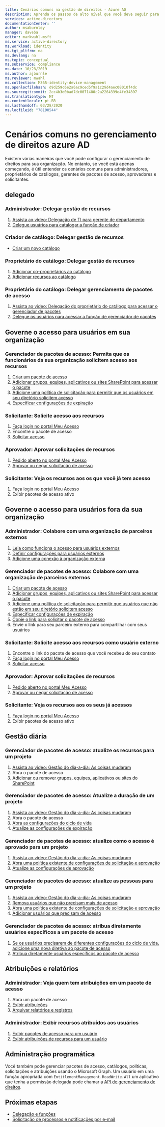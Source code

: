 ```yaml
---
title: Cenários comuns na gestão de direitos - Azure AD
description: Aprenda os passos de alto nível que você deve seguir para cenários comuns no gerenciamento de direitos do Azure Active Directory.
services: active-directory
documentationCenter: ''
author: msaburnley
manager: daveba
editor: markwahl-msft
ms.service: active-directory
ms.workload: identity
ms.tgt_pltfrm: na
ms.devlang: na
ms.topic: conceptual
ms.subservice: compliance
ms.date: 10/28/2019
ms.author: ajburnle
ms.reviewer: mwahl
ms.collection: M365-identity-device-management
ms.openlocfilehash: d9d259c6e2a6ac9ced5f9a1c29d4aec08010f4dc
ms.sourcegitcommit: 2ec4b3d0bad7dc0071400c2a2264399e4fe34897
ms.translationtype: MT
ms.contentlocale: pt-BR
ms.lasthandoff: 03/28/2020
ms.locfileid: "78190544"
---
```

# <a name="common-scenarios-in-azure-ad-entitlement-management"></a>Cenários comuns no gerenciamento de direitos azure AD

Existem várias maneiras que você pode configurar o gerenciamento de direitos para sua organização. No entanto, se você está apenas começando, é útil entender os cenários comuns para administradores, proprietários de catálogos, gerentes de pacotes de acesso, aprovadores e solicitantes.

## <a name="delegate"></a>delegado

### <a name="administrator-delegate-management-of-resources"></a>Administrador: Delegar gestão de recursos

1. [Assista ao vídeo: Delegação de TI para gerente de departamento](https://www.microsoft.com/videoplayer/embed/RE3Lq00)
1. [Delegue usuários para catalogar a função de criador](entitlement-management-delegate-catalog.md)

### <a name="catalog-creator-delegate-management-of-resources"></a>Criador de catálogo: Delegar gestão de recursos

- [Criar um novo catálogo](entitlement-management-catalog-create.md#create-a-catalog)

### <a name="catalog-owner-delegate-management-of-resources"></a>Proprietário do catálogo: Delegar gestão de recursos

1. [Adicionar co-proprietários ao catálogo](entitlement-management-catalog-create.md#add-additional-catalog-owners)
1. [Adicionar recursos ao catálogo](entitlement-management-catalog-create.md#add-resources-to-a-catalog)

### <a name="catalog-owner-delegate-management-of-access-packages"></a>Proprietário do catálogo: Delegar gerenciamento de pacotes de acesso

1. [Assista ao vídeo: Delegação do proprietário do catálogo para acessar o gerenciador de pacotes](https://www.microsoft.com/videoplayer/embed/RE3Lq08)
1. [Delegue os usuários para acessar a função de gerenciador de pacotes](entitlement-management-delegate-managers.md)

## <a name="govern-access-for-users-in-your-organization"></a>Governe o acesso para usuários em sua organização

### <a name="access-package-manager-allow-employees-in-your-organization-to-request-access-to-resources"></a>Gerenciador de pacotes de acesso: Permita que os funcionários da sua organização solicitem acesso aos recursos

1. [Criar um pacote de acesso](entitlement-management-access-package-create.md#start-new-access-package)
1. [Adicionar grupos, equipes, aplicativos ou sites SharePoint para acessar o pacote](entitlement-management-access-package-create.md#resource-roles)
1. [Adicione uma política de solicitação para permitir que os usuários em seu diretório solicitem acesso](entitlement-management-access-package-create.md#for-users-in-your-directory)
1. [Especificar configurações de expiração](entitlement-management-access-package-create.md#lifecycle)

### <a name="requestor-request-access-to-resources"></a>Solicitante: Solicite acesso aos recursos

1. [Faça login no portal Meu Acesso](entitlement-management-request-access.md#sign-in-to-the-my-access-portal)
1. Encontre o pacote de acesso
1. [Solicitar acesso](entitlement-management-request-access.md#request-an-access-package)

### <a name="approver-approve-requests-to-resources"></a>Aprovador: Aprovar solicitações de recursos

1. [Pedido aberto no portal Meu Acesso](entitlement-management-request-approve.md#open-request)
1. [Aprovar ou negar solicitação de acesso](entitlement-management-request-approve.md#approve-or-deny-request)

### <a name="requestor-view-the-resources-you-already-have-access-to"></a>Solicitante: Veja os recursos aos os que você já tem acesso

1. [Faça login no portal Meu Acesso](entitlement-management-request-access.md#sign-in-to-the-my-access-portal)
1. Exibir pacotes de acesso ativo

## <a name="govern-access-for-users-outside-your-organization"></a>Governe o acesso para usuários fora da sua organização

### <a name="administrator-collaborate-with-an-external-partner-organization"></a>Administrador: Colabore com uma organização de parceiros externos

1. [Leia como funciona o acesso para usuários externos](entitlement-management-external-users.md#how-access-works-for-external-users)
1. [Definir configurações para usuários externos](entitlement-management-external-users.md#settings-for-external-users)
1. [Adicione uma conexão à organização externa](entitlement-management-organization.md)

### <a name="access-package-manager-collaborate-with-an-external-partner-organization"></a>Gerenciador de pacotes de acesso: Colabore com uma organização de parceiros externos

1. [Criar um pacote de acesso](entitlement-management-access-package-create.md#start-new-access-package)
1. [Adicionar grupos, equipes, aplicativos ou sites SharePoint para acessar o pacote](entitlement-management-access-package-resources.md#add-resource-roles)
1. [Adicione uma política de solicitação para permitir que usuários que não estão em seu diretório solicitem acesso](entitlement-management-access-package-request-policy.md#for-users-not-in-your-directory)
1. [Especificar configurações de expiração](entitlement-management-access-package-create.md#lifecycle)
1. [Copie o link para solicitar o pacote de acesso](entitlement-management-access-package-settings.md)
1. Envie o link para seu parceiro externo para compartilhar com seus usuários

### <a name="requestor-request-access-to-resources-as-an-external-user"></a>Solicitante: Solicite acesso aos recursos como usuário externo

1. Encontre o link do pacote de acesso que você recebeu do seu contato
1. [Faça login no portal Meu Acesso](entitlement-management-request-access.md#sign-in-to-the-my-access-portal)
1. [Solicitar acesso](entitlement-management-request-access.md#request-an-access-package)

### <a name="approver-approve-requests-to-resources"></a>Aprovador: Aprovar solicitações de recursos

1. [Pedido aberto no portal Meu Acesso](entitlement-management-request-approve.md#open-request)
1. [Aprovar ou negar solicitação de acesso](entitlement-management-request-approve.md#approve-or-deny-request)

### <a name="requestor-view-the-resources-your-already-have-access-to"></a>Solicitante: Veja os recursos aos os seus já acessos

1. [Faça login no portal Meu Acesso](entitlement-management-request-access.md#sign-in-to-the-my-access-portal)
1. Exibir pacotes de acesso ativo

## <a name="day-to-day-management"></a>Gestão diária

### <a name="access-package-manager-update-the-resources-for-a-project"></a>Gerenciador de pacotes de acesso: atualize os recursos para um projeto

1. [Assista ao vídeo: Gestão do dia-a-dia: As coisas mudaram](https://www.microsoft.com/videoplayer/embed/RE3LD4Z)
1. Abra o pacote de acesso
1. [Adicionar ou remover grupos, equipes, aplicativos ou sites do SharePoint](entitlement-management-access-package-resources.md#add-resource-roles)

### <a name="access-package-manager-update-the-duration-for-a-project"></a>Gerenciador de pacotes de acesso: Atualize a duração de um projeto

1. [Assista ao vídeo: Gestão do dia-a-dia: As coisas mudaram](https://www.microsoft.com/videoplayer/embed/RE3LD4Z)
1. Abra o pacote de acesso
1. [Abra as configurações do ciclo de vida](entitlement-management-access-package-lifecycle-policy.md#open-lifecycle-settings)
1. [Atualize as configurações de expiração](entitlement-management-access-package-lifecycle-policy.md#lifecycle)

### <a name="access-package-manager-update-how-access-is-approved-for-a-project"></a>Gerenciador de pacotes de acesso: atualize como o acesso é aprovado para um projeto

1. [Assista ao vídeo: Gestão do dia-a-dia: As coisas mudaram](https://www.microsoft.com/videoplayer/embed/RE3LD4Z)
1. [Abra uma política existente de configurações de solicitação e aprovação](entitlement-management-access-package-request-policy.md#open-an-existing-policy-of-request-and-approval-settings)
1. [Atualize as configurações de aprovação](entitlement-management-access-package-request-policy.md#approval)

### <a name="access-package-manager-update-the-people-for-a-project"></a>Gerenciador de pacotes de acesso: atualize as pessoas para um projeto

1. [Assista ao vídeo: Gestão do dia-a-dia: As coisas mudaram](https://www.microsoft.com/videoplayer/embed/RE3LD4Z)
1. [Remova usuários que não precisam mais de acesso](entitlement-management-access-package-assignments.md)
1. [Abra uma política existente de configurações de solicitação e aprovação](entitlement-management-access-package-request-policy.md#open-an-existing-policy-of-request-and-approval-settings)
1. [Adicionar usuários que precisam de acesso](entitlement-management-access-package-request-policy.md#for-users-in-your-directory)

### <a name="access-package-manager-directly-assign-specific-users-to-an-access-package"></a>Gerenciador de pacotes de acesso: atribua diretamente usuários específicos a um pacote de acesso

1. [Se os usuários precisarem de diferentes configurações do ciclo de vida, adicione uma nova diretiva ao pacote de acesso](entitlement-management-access-package-request-policy.md#add-a-new-policy-of-request-and-approval-settings)
1. [Atribua diretamente usuários específicos ao pacote de acesso](entitlement-management-access-package-assignments.md#directly-assign-a-user)

## <a name="assignments-and-reports"></a>Atribuições e relatórios

### <a name="administrator-view-who-has-assignments-to-an-access-package"></a>Administrador: Veja quem tem atribuições em um pacote de acesso

1. Abra um pacote de acesso
1. [Exibir atribuições](entitlement-management-access-package-assignments.md#view-who-has-an-assignment)
1. [Arquivar relatórios e registros](entitlement-management-logs-and-reporting.md)

### <a name="administrator-view-resources-assigned-to-users"></a>Administrador: Exibir recursos atribuídos aos usuários

1. [Exibir pacotes de acesso para um usuário](entitlement-management-reports.md#view-access-packages-for-a-user)
1. [Exibir atribuições de recursos para um usuário](entitlement-management-reports.md#view-resource-assignments-for-a-user)

## <a name="programmatic-administration"></a>Administração programática

Você também pode gerenciar pacotes de acesso, catálogos, políticas, solicitações e atribuições usando o Microsoft Graph.  Um usuário em uma função apropriada com `EntitlementManagement.ReadWrite.All` um aplicativo que tenha a permissão delegada pode chamar a [API de gerenciamento de direitos](https://docs.microsoft.com/graph/api/resources/entitlementmanagement-root?view=graph-rest-beta).

## <a name="next-steps"></a>Próximas etapas

- [Delegação e funções](entitlement-management-delegate.md)
- [Solicitação de processos e notificações por e-mail](entitlement-management-process.md)
